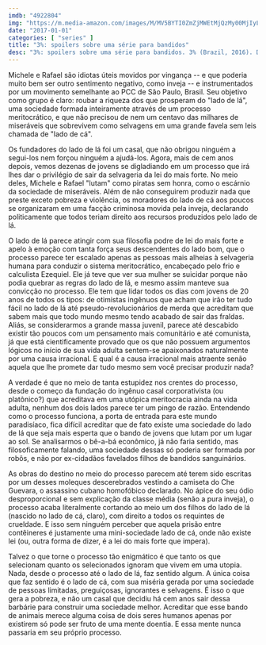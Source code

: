 ```yaml
---
imdb: "4922804"
img: "https://m.media-amazon.com/images/M/MV5BYTI0ZmZjMWEtMjQzMy00MjIyLWE2ZGQtZWQ4MjEyZDA1NTI2XkEyXkFqcGdeQXVyMjIwNTI1MTM@._V1_SY150_CR0,0,101,150_.jpg"
date: "2017-01-01"
categories: [ "series" ]
title: "3%: spoilers sobre uma série para bandidos"
desc: "3%: spoilers sobre uma série para bandidos. 3% (Brazil, 2016). Dirigido por César Charlone, Jotagá Crema, Daina Giannecchini, Dani Libardi. Escrito por Pedro Aguilera, Jotagá Crema, Cássio Koshikumo, Ivan Nakamura, Denis Nielsen. Com João Miguel (Ezequiel), Bianca Comparato (Michele Santana), Michel Gomes (Fernando Carvalho), Rodolfo Valente (Rafael Moreira), Vaneza Oliveira (Joana Coelho), Viviane Porto (Aline), Sérgio Mamberti (Matheus), Zezé Motta (Nair), Celso Frateschi (Líder da Causa)."
---
```

Michele e Rafael são idiotas úteis movidos por vingança -- e que poderia muito bem ser outro sentimento negativo, como inveja -- e instrumentados por um movimento semelhante ao PCC de São Paulo, Brasil. Seu objetivo como grupo é claro: roubar a riqueza dos que prosperam do "lado de lá", uma sociedade formada inteiramente através de um processo meritocrático, e que não precisou de nem um centavo das milhares de miseráveis que sobrevivem como selvagens em uma grande favela sem leis chamada de "lado de cá".

Os fundadores do lado de lá foi um casal, que não obrigou ninguém a segui-los nem forçou ninguém a ajudá-los. Agora, mais de cem anos depois, vemos dezenas de jovens se digladiando em um processo que irá lhes dar o privilégio de sair da selvageria da lei do mais forte. No meio deles, Michele e Rafael "lutam" como piratas sem honra, como o escárnio da sociedade de miseráveis. Além de não conseguirem produzir nada que preste exceto pobreza e violência, os moradores do lado de cá aos poucos se organizaram em uma facção criminosa movida pela inveja, declarando politicamente que todos teriam direito aos recursos produzidos pelo lado de lá.

O lado de lá parece atingir com sua filosofia podre de lei do mais forte e apelo à emoção com tanta força seus descendentes do lado bom, que o processo parece ter escalado apenas as pessoas mais alheias à selvageria humana para conduzir o sistema meritocrático, encabeçado pelo frio e calculista Ezequiel. Ele já teve que ver sua mulher se suicidar porque não podia quebrar as regras do lado de lá, e mesmo assim manteve sua convicção no processo. Ele tem que lidar todos os dias com jovens de 20 anos de todos os tipos: de otimistas ingênuos que acham que irão ter tudo fácil no lado de lá até pseudo-revolucionários de merda que acreditam que sabem mais que todo mundo mesmo tendo acabado de sair das fraldas. Aliás, se considerarmos a grande massa juvenil, parece até descabido existir tão poucos com um pensamento mais comunitário e até comunista, já que está cientificamente provado que os que não possuem argumentos lógicos no início de sua vida adulta sentem-se apaixonados naturalmente por uma causa irracional. E qual é a causa irracional mais atraente senão aquela que lhe promete dar tudo mesmo sem você precisar produzir nada?

A verdade é que no meio de tanta estupidez nos crentes do processo, desde o começo da fundação do ingênuo casal corporativista (ou platônico?) que acreditava em uma utópica meritocracia ainda na vida adulta, nenhum dos dois lados parece ter um pingo de razão. Entendendo como o processo funciona, a porta de entrada para este mundo paradisíaco, fica difícil acreditar que de fato existe uma sociedade do lado de lá que seja mais esperta que o bando de jovens que lutam por um lugar ao sol. Se analisarmos o bê-a-bá econômico, já não faria sentido, mas filosoficamente falando, uma sociedade dessas só poderia ser formada por robôs, e não por ex-cidadãos favelados filhos de bandidos sanguinários.

As obras do destino no meio do processo parecem até terem sido escritas por um desses moleques descerebrados vestindo a camiseta do Che Guevara, o assassino cubano homofóbico declarado. No ápice do seu ódio desproporcional e sem explicação da classe média (senão a pura inveja), o processo acaba literalmente cortando ao meio um dos filhos do lado de lá (nascido no lado de cá, claro), com direito a todos os requintes de crueldade. E isso sem ninguém perceber que aquela prisão entre contêineres é justamente uma mini-sociedade lado de cá, onde não existe lei (ou, outra forma de dizer, é a lei do mais forte que impera).

Talvez o que torne o processo tão enigmático é que tanto os que selecionam quanto os selecionados ignoram que vivem em uma utopia. Nada, desde o processo até o lado de lá, faz sentido algum. A única coisa que faz sentido é o lado de cá, com sua miséria gerada por uma sociedade de pessoas limitadas, preguiçosas, ignorantes e selvagens. É isso o que gera a pobreza, e não um casal que decidiu há cem anos sair dessa barbárie para construir uma sociedade melhor. Acreditar que esse bando de animais merece alguma coisa de dois seres humanos apenas por existirem só pode ser fruto de uma mente doentia. E essa mente nunca passaria em seu próprio processo.
